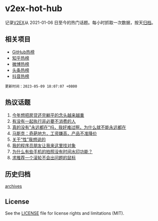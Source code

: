 # v2ex-hot-hub

 记录[V2EX](https://www.v2ex.com/)从 2021-01-06 日至今的热门话题。每小时抓取一次数据，按天[归档](archives)。
 
 ## 相关项目

- [GitHub热榜](https://github.com/lonnyzhang423/github-hot-hub)
- [知乎热榜](https://github.com/lonnyzhang423/zhihu-hot-hub)
- [微博热榜](https://github.com/lonnyzhang423/weibo-hot-hub)
- [头条热榜](https://github.com/lonnyzhang423/toutiao-hot-hub)
- [抖音热榜](https://github.com/lonnyzhang423/douyin-hot-hub)


 `更新时间：2023-05-09 18:07:07 +0800`

## 热议话题

1. [今年想把房贷还完躺平的念头越来越重](https://www.v2ex.com/t/938367)
1. [有没有一起执行非必要不消费的人](https://www.v2ex.com/t/938467)
1. [真的没有"永远都在"吗，我好难过啊，为什么就不能永远都在](https://www.v2ex.com/t/938493)
1. [马斯克：奇葩地方，工资嫌高，产品不准降价](https://www.v2ex.com/t/938506)
1. [关于“性”我想说的](https://www.v2ex.com/t/938436)
1. [我的程序员朋友让我来这里找对象](https://www.v2ex.com/t/938523)
1. [为什么有些手机的拍照没有时间水印功能？](https://www.v2ex.com/t/938413)
1. [求推荐一个滚轮不会出问题的鼠标](https://www.v2ex.com/t/938554)

## 历史归档

[archives](archives)

## License

See the [LICENSE](LICENSE) file for license rights and limitations (MIT).
